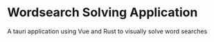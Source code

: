 # Wordsearch Solving Application

A tauri application using Vue and Rust to visually solve word searches
